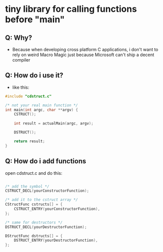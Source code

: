 # tiny library for calling functions before "main"

## Q: Why?
- Because when developing cross platform C applications, i don't want to rely on weird Macro Magic just because Microsoft can't ship a decent compiler
## Q: How do i use it?
- like this:
```c
#include "cdstruct.c"

/* not your real main function */
int main(int argc, char **argv) {
    CSTRUCT();
    
    int result = actualMain(argc, argv);

    DSTRUCT();

    return result;
}
```

## Q: How do i add functions
open cdstruct.c and do this:
```c

/* add the symbol */
CSTRUCT_DECL(yourConstructorFunction);

/* add it to the cstruct array */
CStructFunc cstructs[] = {
    CSTRUCT_ENTRY(yourConstructorFunction),
};

/* same for destructors */
DSTRUCT_DECL(yourDestructorFunction);

DStructFunc dstructs[] = {
    DSTRUCT_ENTRY(yourDestructorFunction),
};
```
